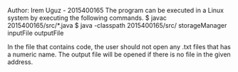 Author: Irem Uguz - 2015400165
The program can be executed in a Linux system by executing the following commands.
$ javac 2015400165/src/*.java
$ java -classpath 2015400165/src/ storageManager inputFile outputFile

In the file that contains code, the user should not open any .txt files that has a numeric name.
The output file will be opened if there is no file in the given address.